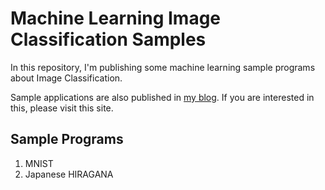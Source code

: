 # Machine Learning Image Classification Samples
In this repository, I'm publishing some machine learning sample programs about Image Classification.

Sample applications are also published in [my blog]([http://www.scpepper.tokyo](http://www.scpepper.tokyo/)). If you are interested in this, please visit this site.



## Sample Programs

1. MNIST
2. Japanese HIRAGANA

